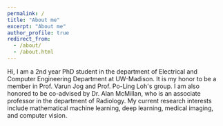 ```yaml
---
permalink: /
title: "About me"
excerpt: "About me"
author_profile: true
redirect_from: 
  - /about/
  - /about.html
---
```


Hi, I am a 2nd year PhD student in the department of Electrical and Computer Engineering Department at UW-Madison. It is my honor to be a member in Prof. Varun Jog and Prof. Po-Ling Loh's group. I am also honored to be co-advised by Dr. Alan McMillan, who is an associate professor in the department of Radiology. My current research interests include mathematical machine learning, deep learning, medical imaging, and computer vision.

